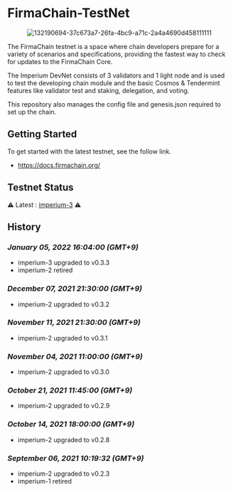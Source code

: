 # FirmaChain-TestNet


<center>

![132190694-37c673a7-26fa-4bc9-a71c-2a4a4690d458111111](https://user-images.githubusercontent.com/5277080/132265516-b6373d15-133c-41f3-a093-a93c34155c13.png) 

</center>

The FirmaChain testnet is a space where chain developers prepare for a variety of scenarios and specifications, providing the fastest way to check for updates to the FirmaChain Core.

The Imperium DevNet consists of 3 validators and 1 light node and is used to test the developing chain module and the basic Cosmos & Tendermint features like validator test and staking, delegation, and voting.

This repository also manages the config file and genesis.json required to set up the chain.

## Getting Started
To get started with the latest testnet, see the follow link.
- https://docs.firmachain.org/


## Testnet Status

⚠️ Latest : [imperium-3](./imperium-3) ⚠️


## History


### *January 05, 2022 16:04:00 (GMT+9)*
- imperium-3 upgraded to v0.3.3
- imperium-2 retired

### *December 07, 2021 21:30:00 (GMT+9)*
- imperium-2 upgraded to v0.3.2

### *November 11, 2021 21:30:00 (GMT+9)*
- imperium-2 upgraded to v0.3.1

### *November 04, 2021 11:00:00 (GMT+9)*
- imperium-2 upgraded to v0.3.0

### *October 21, 2021 11:45:00 (GMT+9)*
- imperium-2 upgraded to v0.2.9

### *October 14, 2021 18:00:00 (GMT+9)*
- imperium-2 upgraded to v0.2.8

### *September 06, 2021 10:19:32 (GMT+9)*
- imperium-2 upgraded to v0.2.3
- imperium-1 retired


